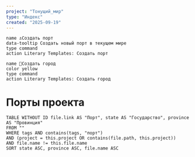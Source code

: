 ```yaml
---
project: "Тонущий_мир"
type: "Индекс"
created: "2025-09-19"
---
```


<div class="button-row">

```button
name ⚓Создать порт
data-tooltip Создать новый порт в текущем мире
type command
action Literary Templates: Создать порт
```

```button
name 🏰Создать город
color yellow
type command
action Literary Templates: Создать город
```

</div>

# Порты проекта

```dataview
TABLE WITHOUT ID file.link AS "Порт", state AS "Государство", province AS "Провинция"
FROM ""
WHERE tags AND contains(tags, "порт")
AND (project = this.project OR contains(file.path, this.project))
AND file.name != this.file.name
SORT state ASC, province ASC, file.name ASC
```
